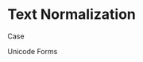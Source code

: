 <!-- .slide: data-background="content/images/050-020-normal.jpg" -->
# Text Normalization

Case

Unicode Forms

